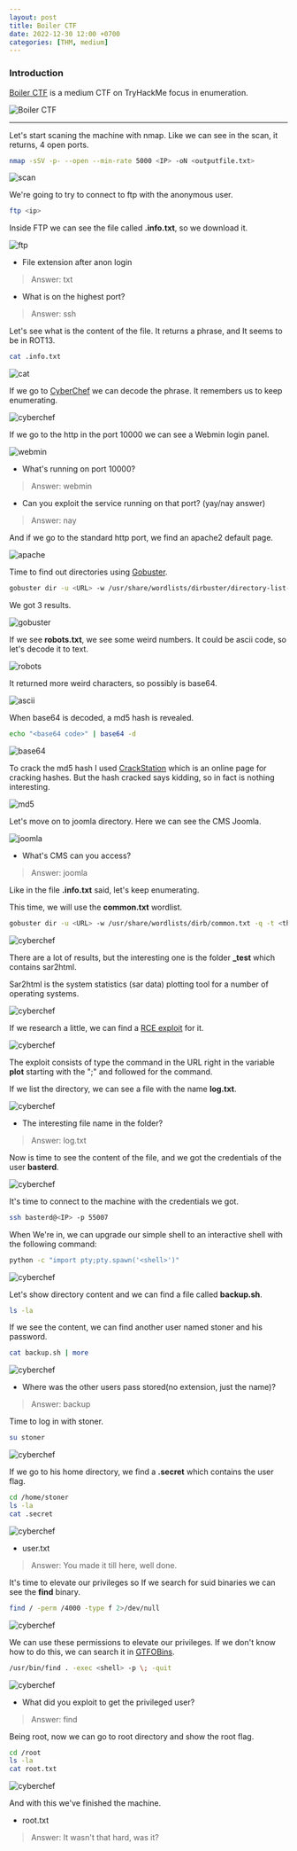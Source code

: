 ```yaml
---
layout: post
title: Boiler CTF
date: 2022-12-30 12:00 +0700
categories: [THM, medium]
---
```


### Introduction

[Boiler CTF] is a medium CTF on TryHackMe focus in enumeration.

![Boiler CTF](https://tryhackme-images.s3.amazonaws.com/room-icons/4a800c6513239dbdfaf74ce869a88add.jpeg)


---

Let's start scaning the machine with nmap.
Like we can see in the scan, it returns, 4 open ports.

```sh
nmap -sSV -p- --open --min-rate 5000 <IP> -oN <outputfile.txt>
```

![scan](/images/THM/boilerctf/Captura.PNG)

We're going to try to connect to ftp with the anonymous user.

```sh
ftp <ip>
```

Inside FTP we can see the file called **.info.txt**, so we download it.


![ftp](/images/THM/boilerctf/Captura1.PNG)

- File extension after anon login

>Answer: txt

- What is on the highest port?

>Answer: ssh

Let's see what is the content of the file. It returns a phrase, and It seems to be in ROT13.

```sh
cat .info.txt
```

![cat](/images/THM/boilerctf/Captura4.PNG)

If we go to [CyberChef] we can decode the phrase.
It remembers us to keep enumerating.

![cyberchef](/images/THM/boilerctf/Captura5.PNG)

If we go to the http in the port 10000 we can see a Webmin login panel.

![webmin](/images/THM/boilerctf/Captura2.PNG)

- What's running on port 10000?

>Answer: webmin

- Can you exploit the service running on that port? (yay/nay answer)

>Answer: nay

And if we go to the standard http port, we find an apache2 default page.

![apache](/images/THM/boilerctf/Captura3.PNG)

Time to find out directories using [Gobuster].

```sh
gobuster dir -u <URL> -w /usr/share/wordlists/dirbuster/directory-list-2.3-medium.txt -q -t <threads> -x <extensions>
```

We got 3 results.

![gobuster](/images/THM/boilerctf/Captura6.PNG)

If we see **robots.txt**, we see some weird numbers. It could be ascii code, so let's decode it to text.

![robots](/images/THM/boilerctf/Captura7.PNG)

It returned more weird characters, so possibly is base64.

![ascii](/images/THM/boilerctf/Captura8.PNG)

When base64 is decoded, a md5 hash is revealed.

```sh
echo "<base64 code>" | base64 -d
```

![base64](/images/THM/boilerctf/Captura9.PNG)

To crack the md5 hash I used [CrackStation] which is an online page for cracking hashes.
But the hash cracked says kidding, so in fact is nothing interesting.

![md5](/images/THM/boilerctf/Captura10.PNG)

Let's move on to joomla directory.
Here we can see the CMS Joomla.

![joomla](/images/THM/boilerctf/Captura11.PNG)

- What's CMS can you access?

>Answer: joomla

Like in the file **.info.txt** said, let's keep enumerating.

This time, we will use the **common.txt** wordlist.

```sh
gobuster dir -u <URL> -w /usr/share/wordlists/dirb/common.txt -q -t <threads> -x <extensions>
```

![cyberchef](/images/THM/boilerctf/Captura12.PNG)

There are a lot of results, but the interesting one is the folder **_test** which contains sar2html.

Sar2html is the system statistics (sar data) plotting tool for a number of operating systems.

![cyberchef](/images/THM/boilerctf/Captura13.PNG)

If we research a little, we can find a [RCE exploit] for it.

![cyberchef](/images/THM/boilerctf/Captura14.PNG)

The exploit consists of type the command in the URL right in the variable **plot** starting with the ";" and followed for the command.

If we list the directory, we can see a file with the name **log.txt**.

![cyberchef](/images/THM/boilerctf/Captura15.PNG)

- The interesting file name in the folder?

>Answer: log.txt


Now is time to see the content of the file, and we got the credentials of the user **basterd**.

![cyberchef](/images/THM/boilerctf/Captura16.PNG)

It's time to connect to the machine with the credentials we got.

```sh
ssh basterd@<IP> -p 55007
```

When We're in, we can upgrade our simple shell to an interactive shell with the following command:

```sh
python -c "import pty;pty.spawn('<shell>')"
```

![cyberchef](/images/THM/boilerctf/Captura17.PNG)

Let's show directory content and we can find a file called **backup.sh**.

```sh
ls -la
```

If we see the content, we can find another user named stoner and his password.

```sh
cat backup.sh | more
```

![cyberchef](/images/THM/boilerctf/Captura18.PNG)

- Where was the other users pass stored(no extension, just the name)?

>Answer: backup

Time to log in with stoner.

```sh
su stoner
```

![cyberchef](/images/THM/boilerctf/Captura19.PNG)

If we go to his home directory, we find a **.secret** which contains the user flag.

```sh
cd /home/stoner
ls -la
cat .secret
```

![cyberchef](/images/THM/boilerctf/Captura20.PNG)

- user.txt

>Answer: You made it till here, well done.

It's time to elevate our privileges so If we search for suid binaries we can see the **find** binary.

```sh
find / -perm /4000 -type f 2>/dev/null
```

![cyberchef](/images/THM/boilerctf/Captura21.PNG)

We can use these permissions to elevate our privileges. If we don't know how to do this, we can search it in [GTFOBins].

```sh
/usr/bin/find . -exec <shell> -p \; -quit
```

![cyberchef](/images/THM/boilerctf/Captura22.PNG)

- What did you exploit to get the privileged user?

>Answer: find

Being root, now we can go to root directory and show the root flag.

```sh
cd /root
ls -la
cat root.txt
```

![cyberchef](/images/THM/boilerctf/Captura23.PNG)

And with this we've finished the machine.

- root.txt

>Answer: It wasn't that hard, was it?


  [Boiler CTF]: https://tryhackme.com/room/boilerctf2
  [Cyberchef]: https://gchq.github.io/CyberChef/
  [gobuster]: https://github.com/OJ/gobuster
  [RCE exploit]: https://www.exploit-db.com/exploits/47204
  [crackstation]:https://crackstation.net/
  [GTFOBins]:[GTFOBins]:https://gtfobins.github.io/
